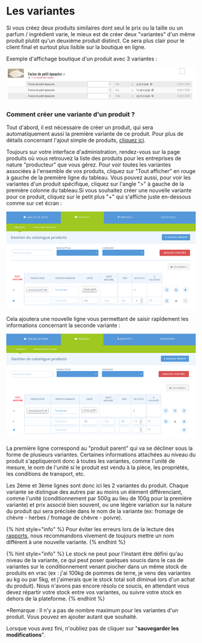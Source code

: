 # Les variantes

Si vous créez deux produits similaires dont seul le prix ou la taille ou un parfum / ingrédient varie, le mieux est de créer deux "variantes" d'un même produit plutôt qu'un deuxième produit distinct. Ce sera plus clair pour le client final et surtout plus lisible sur la boutique en ligne.

Exemple d'affichage boutique d'un produit avec 3 variantes :

![](<../../.gitbook/assets/image (44).png>)

### Comment créer une variante d'un produit ?

Tout d'abord, il est nécessaire de créer un produit, qui sera automatiquement aussi la première variante de ce produit. Pour plus de détails concernant l'ajout simple de produits, [cliquez ici](produits.md).

Toujours sur votre interface d'administration, rendez-vous sur la page produits où vous retrouvez la liste des produits pour les entreprises de nature "producteur" que vous gérez. Pour voir toutes les variantes associées à l'ensemble de vos produits, cliquez sur "Tout afficher" en rouge à gauche de la première ligne du tableau. Vous pouvez aussi, pour voir les variantes d'un produit spécifique, cliquez sur l'angle ">" à gauche de la première colonne du tableau.Si vous souhaitez créer une nouvelle variante pour ce produit, cliquez sur le petit plus "+" qui s'affiche juste en-dessous comme sur cet écran :

![](<../../.gitbook/assets/image (45).png>)

Cela ajoutera une nouvelle ligne vous permettant de saisir rapîdement les informations concernant la seconde variante :

![](<../../.gitbook/assets/image (46).png>)

La première ligne correspond au "produit parent" qui va se décliner sous la forme de plusieurs variantes. Certaines informations attachées au niveau du produit s'appliqueront donc à toutes les variantes, comme l'unité de mesure, le nom de l'unité si le produit est vendu à la pièce, les propriétés, les conditions de transport, etc.

Les 2ème et 3ème lignes sont donc ici les 2 variantes du produit.  Chaque variante se distingue des autres par au moins un élément différenciant, comme l'unité (conditionnement par 500g au lieu de 100g pour la première variante) et prix associé bien souvent, ou une légère variation sur la nature du produit qui sera précisée dans le nom de la variante (ex: fromage de chèvre - herbes / fromage de chèvre - poivre).

{% hint style="info" %}
Pour éviter les erreurs lors de la lecture des [rapports](../rapports.md), nous recommandons vivement de toujours mettre un nom différent à une nouvelle variante.
{% endhint %}

{% hint style="info" %}
Le stock ne peut pour l'instant être défini qu'au niveau de la variante, ce qui peut poser quelques soucis dans le cas de variantes sur le conditionnement venant piocher dans un même stock de produits en vrac (ex : j'ai 100kg de pommes de terre, je vens des variantes au kg ou par 5kg, et j'aimerais que le stock total soit diminué lors d'un achat du produit). Nous n'avons pas encore résolu ce soucis, en attendant vous devez répartir votre stock entre vos variantes, ou suivre votre stock en dehors de la plateforme.
{% endhint %}

\*Remarque : Il n'y a pas de nombre maximum pour les variantes d'un produit. Vous pouvez en ajouter autant que souhaité.

Lorsque vous avez fini, n'oubliez pas de cliquer sur "**sauvegarder les modifications**".



